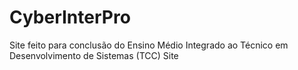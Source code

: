 # CyberInterPro
Site feito para conclusão do Ensino Médio Integrado ao Técnico em Desenvolvimento de Sistemas (TCC)
Site 
